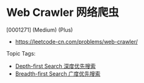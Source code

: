 # Web Crawler 网络爬虫

[0001271] (Medium) (Plus)

- https://leetcode-cn.com/problems/web-crawler/

Topic Tags:

- [Depth-first Search 深度优先搜索](https://leetcode-cn.com/tag/depth-first-search/)
- [Breadth-first Search 广度优先搜索](https://leetcode-cn.com/tag/breadth-first-search/)
